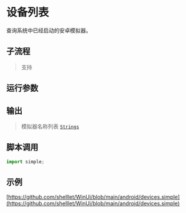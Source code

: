 # 设备列表 
查询系统中已经启动的安卓模拟器。


## 子流程

> 支持

## 运行参数


## 输出 

>  模拟器名称列表 [`Strings`](./types/String.md)


## 脚本调用

```python
import simple;


```

## 示例

[https://github.com/shelllet/WinUi/blob/main/android/devices.simple](https://github.com/shelllet/WinUi/blob/main/android/devices.simple)

